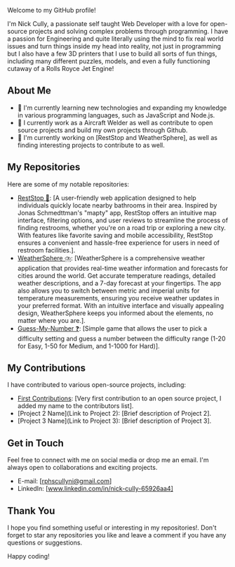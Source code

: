 Welcome to my GitHub profile! 

I'm Nick Cully, a passionate self taught Web Developer with a love for open-source projects and solving complex problems through programming. 
I have a passion for Engineering and quite literally using the mind to fix real world issues and turn things inside my head into reality, not just in programming but I also have a few 3D printers that I use to build all sorts of fun things, including many different puzzles, models, and even a fully functioning cutaway of a Rolls Royce Jet Engine!

## About Me

- 🌱 I'm currently learning new technologies and expanding my knowledge in various programming languages, such as JavaScript and Node.js.
- 💼 I currently work as a Aircraft Welder as well as contribute to open source projects and build my own projects through Github.
- 🔭 I'm currently working on [RestStop and WeatherSphere], as well as finding interesting projects to contribute to as well. 

## My Repositories

Here are some of my notable repositories:

- [RestStop 🛑](https://github.com/rphscullyni21/RestStop): [A user-friendly web application designed to help individuals quickly locate nearby bathrooms in their area. Inspired by Jonas Schmedttman's "mapty" app, RestStop offers an intuitive map interface, filtering options, and user reviews to streamline the process of finding restrooms, whether you're on a road trip or exploring a new city. With features like favorite saving and mobile accessibility, RestStop ensures a convenient and hassle-free experience for users in need of restroom facilities.].
- [WeatherSphere ⛈️](https://github.com/rphscullyni21/Weather-App/tree/main): [WeatherSphere is a comprehensive weather application that provides real-time weather information and forecasts for cities around the world. Get accurate temperature readings, detailed weather descriptions, and a 7-day forecast at your fingertips. The app also allows you to switch between metric and imperial units for temperature measurements, ensuring you receive weather updates in your preferred format. With an intuitive interface and visually appealing design, WeatherSphere keeps you informed about the elements, no matter where you are.].
- [Guess-My-Number ❓](https://github.com/rphscullyni21/Guess-My-Number-Game.git): [Simple game that allows the user to pick a difficulty setting and guess a number between the difficulty range (1-20 for Easy, 1-50 for Medium, and 1-1000 for Hard)].

## My Contributions

I have contributed to various open-source projects, including:

- [First Contributions](https://github.com/firstcontributions/first-contributions/pull/77069): [Very first contribution to an open source project, I added my name to the contributors list].
- [Project 2 Name](Link to Project 2): [Brief description of Project 2].
- [Project 3 Name](Link to Project 3): [Brief description of Project 3].

## Get in Touch

Feel free to connect with me on social media or drop me an email. I'm always open to collaborations and exciting projects.

- E-mail:  [rphscullyni@gmail.com]
- LinkedIn: [www.linkedin.com/in/nick-cully-65926aa4]

## Thank You

I hope you find something useful or interesting in my repositories!. Don't forget to star any repositories you like and leave a comment if you have any questions or suggestions.

Happy coding!

